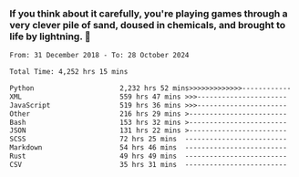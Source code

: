 ### If you think about it carefully, you're playing games through a very clever pile of sand, doused in chemicals, and brought to life by lightning.  👋


<!--START_SECTION:waka-->

```txt
From: 31 December 2018 - To: 28 October 2024

Total Time: 4,252 hrs 15 mins

Python                     2,232 hrs 52 mins>>>>>>>>>>>>>------------   52.52 %
XML                        559 hrs 47 mins >>>----------------------   13.17 %
JavaScript                 519 hrs 36 mins >>>----------------------   12.22 %
Other                      216 hrs 29 mins >------------------------   05.09 %
Bash                       153 hrs 32 mins >------------------------   03.61 %
JSON                       131 hrs 22 mins >------------------------   03.09 %
SCSS                       72 hrs 25 mins  -------------------------   01.70 %
Markdown                   54 hrs 46 mins  -------------------------   01.29 %
Rust                       49 hrs 49 mins  -------------------------   01.17 %
CSV                        35 hrs 31 mins  -------------------------   00.84 %
```

<!--END_SECTION:waka-->
